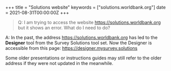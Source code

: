 +++
title = "Solutions website"
keywords = ["solutions.worldbank.org"]
date = 2021-08-31T00:00:00Z
+++

>Q: I am trying to access the website https://solutions.worldbank.org but it shows an error. What do I need to do?

A: In the past, the address https://solutions.worldbank.org has led to the **Designer** tool from the Survey Solutions tool set. Now the Designer is accessible from this page: https://designer.mysurvey.solutions

Some older presentations or instructions guides may still refer to the older address if they were not updated in the meanwhile.

